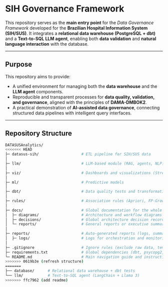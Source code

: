 

# SIH Governance Framework


This repository serves as the **main entry point** for the *Data Governance Framework* developed for the **Brazilian Hospital Information System (SIH/SUS)**. 
It integrates a **relational data warehouse (PostgreSQL + dbt)** and a **Text-to-SQL LLM agent**, enabling both **data validation** and **natural language interaction** with the database.

---
##  Purpose

This repository aims to provide:
- A unified environment for managing both the **data warehouse** and the **LLM agent** components. 
- Reproducible and transparent processes for **data quality, validation, and governance**, aligned with the principles of **DAMA-DMBOK2**. 
- A practical demonstration of **AI-assisted data governance**, connecting structured data pipelines with intelligent query interfaces.

---

##  Repository Structure

```bash
DATASUSAnalytics/
<<<<<<< HEAD
├─ datasus-sih/                   # ETL pipeline for SIH/SUS data
│
├─ llm/                           # LLM-based module (RAG, agents, NLP)
│
├─ viz/                           # Dashboards and visualizations (Streamlit, Power BI)
│
├─ ml/                            # Predictive models
│
├─ dbt/                           # Data quality tests and transformations with dbt
│
├─ rules/                         # Association rules (Apriori, FP-Growth)
│
├─ docs/                          # Global documentation for the whole project
│  ├─ diagrams/                   # Architecture and workflow diagrams
│  ├─ decisions/                  # Global architecture decision records (ADRs)
│  └─ reports/                    # General reports or executive summaries
│
├─ reports/                       # Auto-generated reports (logs, summaries)
│  ├─ logs/                       # Logs for orchestration and monitoring
│
├─ .gitignore                     # Ignore rules (exclude raw data, temp files, etc.)
├─ requirements.txt               # Global dependencies (dbt, psycopg2, streamlit, etc.)
└─ README.md                      # Main navigation guide and instructions
>>>>>>> 0619b3e (refresh structure)
=======
├── database/      # Relational data warehouse + dbt tests
└── llm/           # Text-to-SQL agent (LangChain + Llama 3)
>>>>>>> ffc7962 (add readme)

